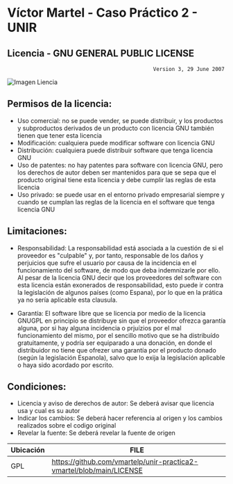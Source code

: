 # Víctor Martel - Caso Práctico 2 - UNIR
## Licencia -  GNU GENERAL PUBLIC LICENSE
                                                   Version 3, 29 June 2007
![Imagen Liencia](https://upload.wikimedia.org/wikipedia/commons/thumb/9/93/GPLv3_Logo.svg/1920px-GPLv3_Logo.svg.png)

## Permisos de la licencia:
- Uso comercial: no se puede vender, se puede distribuir, y los productos y subproductos derivados de un producto con licencia GNU también tienen que tener esta licencia
- Modificación: cualquiera puede modificar software con licencia GNU
- Distribución: cualquiera puede distribuir software que tenga licencia GNU
- Uso de patentes: no hay patentes para software con licencia GNU, pero los derechos de autor deben ser mantenidos para que se sepa que el producto original tiene esta licencia y debe cumplir las reglas de esta licencia
- Uso privado: se puede usar en el entorno privado empresarial siempre y cuando se cumplan las reglas de la licencia en el software que tenga licencia GNU

## Limitaciones:
- Responsabilidad:
La responsabilidad está asociada a la cuestión de si el proveedor es "culpable" y, por tanto, responsable de los daños y perjuicios que sufre el usuario por causa de la incidencia en el funcionamiento del software, de modo que deba indemnizarle por ello. Al pesar de la licencia GNU decir que los proveedores del software con esta licencia están exonerados de responsabilidad, esto puede ir contra la legislación de algunos países (como Espana), por lo que en la prática ya no sería aplicable esta clausula.

- Garantía:
El software libre que se licencia por medio de la licencia GNUGPL en principio se distribuye sin que el proveedor ofrezca garantía alguna, por si hay alguna incidencia o prjuízios por el mal funcionamiento del mismo, por el sencillo motivo que se ha distribuído gratuitamente, y podría ser equiparado a una donación, en donde el distribuidor no tiene que ofrezer una garantía por el producto donado (según la legislación Espanola), salvo que lo exija la legislación aplicable o haya sido acordado por escrito.

## Condiciones:
- Licencia y aviso de derechos de autor:
Se deberá avisar que licencia usa y cual es su autor
- Indicar los cambios:
Se deberá hacer referencia al origen y los cambios realizados sobre el codigo original
- Revelar la fuente:
Se deberá revelar la fuente de origen


| Ubicación | FILE |
| ------ | ------ |
| GPL | https://github.com/vmartelp/unir-practica2-vmartel/blob/main/LICENSE |
